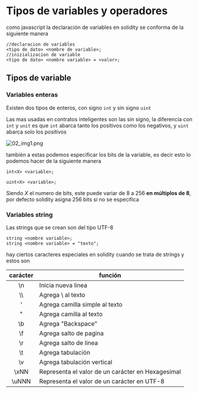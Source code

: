 # Tipos de variables y operadores



como javascript la declaración de variables en solidity se conforma de la siguiente manera

```solidity
//declaracion de variables
<tipo de dato> <nombre de variable>;
//inizializacion de variable 
<tipo de dato> <nombre variable> = <valor>;
```



## Tipos de variable

### Variables enteras

Existen dos tipos de enteros, con signo `int` y sin signo `uint`

Las mas usadas en contratos inteligentes son las sin signo, la diferencia con `int` y `unit` es que `int` abarca tanto los positivos como los negativos, y `uint` abarca solo los positivos

![02_img1.png](/home/jistro/GitHub/curso_solidity/libreta/img/02_img1.png)

también a estas podemos especificar los bits de la variable, es decir esto lo podemos hacer de la siguiente manera 

```solidity
int<X> <variable>;

uint<X> <variable>;
```

Siendo _X_ el numero de bits, este puede variar de 8 a 256 **en múltiplos de 8**, por defecto solidity asigna 256 bits si no se especifica



### Variables string

Las strings que se crean son del tipo UTF-8

```solidity
string <nombre variable>;
string <nombre variable> = "texto";
```

hay ciertos caracteres especiales en solidity cuando se trata de strings y estos son

| carácter | función                                           |
|:--------:| ------------------------------------------------- |
| \n       | Inicia nueva linea                                |
| \\\      | Agrega \ al texto                                 |
| \'       | Agrega camilla simple al texto                    |
| \"       | Agrega camilla al texto                           |
| \b       | Agrega "Backspace"                                |
| \f       | Agrega salto de pagina                            |
| \r       | Agrega salto de linea                             |
| \t       | Agrega tabulación                                 |
| \v       | Agrega tabulación vertical                        |
| \xNN     | Representa el valor de un carácter en Hexagesimal |
| \uNNN    | Representa el valor de un carácter en UTF-8       |

 


